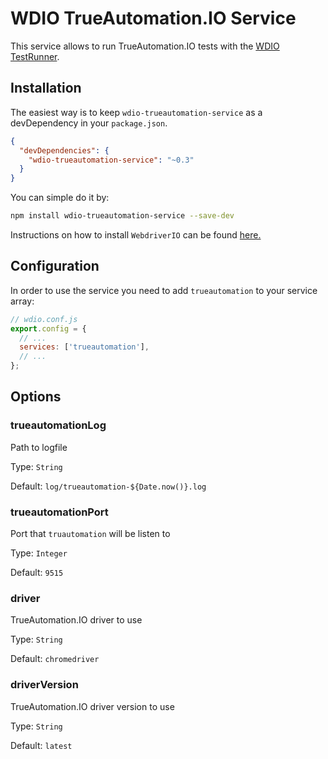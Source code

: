 WDIO TrueAutomation.IO Service
=========

This service allows to run TrueAutomation.IO tests with the [WDIO TestRunner](http://webdriver.io/guide/testrunner/gettingstarted.html).

## Installation

The easiest way is to keep `wdio-trueautomation-service` as a devDependency in your `package.json`.

```json
{
  "devDependencies": {
    "wdio-trueautomation-service": "~0.3"
  }
}
```

You can simple do it by:

```bash
npm install wdio-trueautomation-service --save-dev
```

Instructions on how to install `WebdriverIO` can be found [here.](http://webdriver.io/guide/getstarted/install.html)

## Configuration

In order to use the service you need to add `trueautomation` to your service array:

```js
// wdio.conf.js
export.config = {
  // ...
  services: ['trueautomation'],
  // ...
};
```

## Options

### trueautomationLog
Path to logfile

Type: `String`

Default: `log/trueautomation-${Date.now()}.log`

### trueautomationPort
Port that `truautomation` will be listen to

Type: `Integer`

Default: `9515`

### driver
TrueAutomation.IO driver to use

Type: `String`

Default: `chromedriver`

### driverVersion
TrueAutomation.IO driver version to use

Type: `String`

Default: `latest`
